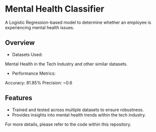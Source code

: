 # Mental Health Classifier
A Logistic Regression-based model to determine whether an employee is experiencing mental health issues.

## Overview
- Datasets Used:

Mental Health in the Tech Industry and other similar datasets.
- Performance Metrics:

Accuracy: 81.85%
Precision: ~0.6
## Features

- Trained and tested across multiple datasets to ensure robustness.
- Provides insights into mental health trends within the tech industry.

For more details, please refer to the code within this repository.
